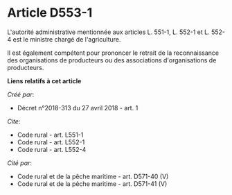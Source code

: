 # Article D553-1

L'autorité administrative mentionnée aux articles L. 551-1, L. 552-1 et L. 552-4 est le ministre chargé de l'agriculture. 

Il est également compétent pour prononcer le retrait de la reconnaissance des organisations de producteurs ou des
associations d'organisations de producteurs.

**Liens relatifs à cet article**

_Créé par_:

  - Décret n°2018-313 du 27 avril 2018 - art. 1

_Cite_:

  - Code rural - art. L551-1
  - Code rural - art. L552-1
  - Code rural - art. L552-4

_Cité par_:

  - Code rural et de la pêche maritime - art. D571-40 (V)
  - Code rural et de la pêche maritime - art. D571-41 (V)
